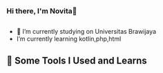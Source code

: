 ### Hi there, I'm Novita👋 
##
- 🔭 I’m currently studying on Universitas Brawijaya
- I’m currently learning kotlin,php,html
<h2> 🚀 Some Tools I Used and Learns </h2>
<p align="left">
